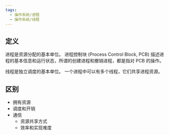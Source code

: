 ```yaml
---
tags:
  - 操作系统/进程
  - 操作系统/线程
---
```

## 定义

进程是资源分配的基本单位。
进程控制块 (Process Control Block, PCB) 描述进程的基本信息和运行状态，所谓的创建进程和撤销进程，都是指对 PCB 的操作。

线程是独立调度的基本单位。
一个进程中可以有多个线程，它们共享进程资源。

## 区别

- 拥有资源
- 调度和开销
- 通信
	- 资源共享方式
	- 效率和实现难度